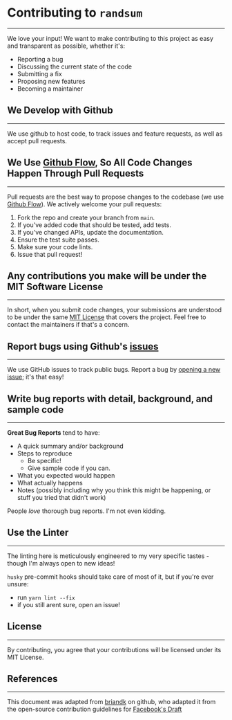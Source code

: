 # Contributing to `randsum`

---
We love your input! We want to make contributing to this project as easy and transparent as possible, whether it's:

- Reporting a bug
- Discussing the current state of the code
- Submitting a fix
- Proposing new features
- Becoming a maintainer

## We Develop with Github

---
We use github to host code, to track issues and feature requests, as well as accept pull requests.

## We Use [Github Flow](https://guides.github.com/introduction/flow/index.html), So All Code Changes Happen Through Pull Requests

---
Pull requests are the best way to propose changes to the codebase (we use [Github Flow](https://guides.github.com/introduction/flow/index.html)). We actively welcome your pull requests:

1. Fork the repo and create your branch from `main`.
2. If you've added code that should be tested, add tests.
3. If you've changed APIs, update the documentation.
4. Ensure the test suite passes.
5. Make sure your code lints.
6. Issue that pull request!

## Any contributions you make will be under the MIT Software License

---
In short, when you submit code changes, your submissions are understood to be under the same [MIT License](http://choosealicense.com/licenses/mit/) that covers the project. Feel free to contact the maintainers if that's a concern.

## Report bugs using Github's [issues](https://github.com/briandk/transcriptase-atom/issues)

---
We use GitHub issues to track public bugs. Report a bug by [opening a new issue](https://github.com/alxjrvs/randsum/issues); it's that easy!

## Write bug reports with detail, background, and sample code

---
**Great Bug Reports** tend to have:

- A quick summary and/or background
- Steps to reproduce
  - Be specific!
  - Give sample code if you can.
- What you expected would happen
- What actually happens
- Notes (possibly including why you think this might be happening, or stuff you tried that didn't work)

People *love* thorough bug reports. I'm not even kidding.

## Use the Linter

---

The linting here is meticulously engineered to my very specific tastes - though I'm always open to new ideas!

`husky` pre-commit hooks should take care of most of it, but if you're ever unsure:

- run `yarn lint --fix`
- if you still arent sure, open an issue!

## License

---

By contributing, you agree that your contributions will be licensed under its MIT License.

## References

---

This document was adapted from [
briandk](https://gist.github.com/briandk/3d2e8b3ec8daf5a27a62) on github, who adapted it from the open-source contribution guidelines for [Facebook's Draft](https://github.com/facebook/draft-js/blob/a9316a723f9e918afde44dea68b5f9f39b7d9b00/CONTRIBUTING.md)
